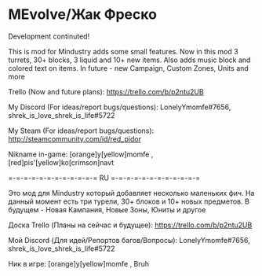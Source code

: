 # MEvolve/Жак Фреско

Development continuted!

This is mod for Mindustry adds some small features. Now in this mod 3 turrets, 30+ blocks, 3 liquid and 10+ new items. Also adds music block and colored text on items. In future - new Campaign, Custom Zones, Units and more

Trello (Now and future plans): https://trello.com/b/p2ntu2UB

My Discord (For ideas/report bugs/questions): LonelyYmomfe#7656, shrek_is_love_shrek_is_life#5722

My Steam (For ideas/report bugs/questions): http://steamcommunity.com/id/red_pidor

Nikname in-game: [orange]y[yellow]momfe , [red]pis'[yellow]ko[crimson]navt

=-=-=-=-=-=-=-=-=-=-=-= RU =-=-=-=-=-=-=-=-=-=-=-=

Это мод для Mindustry который добавляет несколько маленьких фич. На данный момент есть три турели, 30+ блоков и 10+ новых предметов. В будущем - Новая Кампания, Новые Зоны, Юниты и другое

Доска Trello (Планы на сейчас и будущее): https://trello.com/b/p2ntu2UB

Мой Discord (Для идей/Репортов багов/Вопросы): LonelyYmomfe#7656, shrek_is_love_shrek_is_life#5722

Ник в игре: [orange]y[yellow]momfe , Bruh
